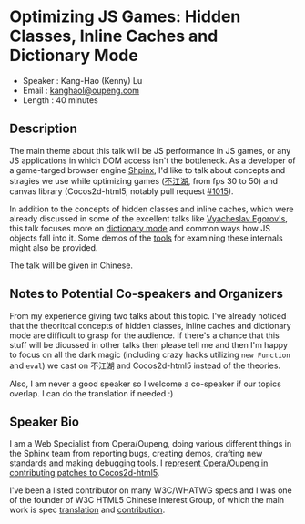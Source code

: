 Optimizing JS Games: Hidden Classes, Inline Caches and Dictionary Mode
=======================================================================

* Speaker   : Kang-Hao (Kenny) Lu
* Email     : kanghaol@oupeng.com
* Length    : 40 minutes

Description
-----------

The main theme about this talk will be JS performance in JS games, or any JS applications in which DOM access isn't the bottleneck. As a developer of a game-targed browser engine [Shpinx](), I'd like to talk about concepts and stragies we use while optimizing games ([不江湖](http://www.bujianghu.com/), from fps 30 to 50) and canvas library (Cocos2d-html5, notably pull request [#1015](https://github.com/cocos2d/cocos2d-html5/pull/1015)).

In addition to the concepts of hidden classes and inline caches, which were already discussed in some of the excellent talks like [Vyacheslav Egorov's](http://s3.mrale.ph/nodecamp.eu/#41), this talk focuses more on [dictionary mode](https://github.com/oupengsoftware/v8/wiki/Dictionary-mode) and common ways how JS objects fall into it. Some demos of the [tools](https://github.com/oupengsoftware/cocos2d-html5/wiki/Hidden-Class) for examining these internals might also be provided.

The talk will be given in Chinese.

Notes to Potential Co-speakers and Organizers
---------------------------------------------

From my experience giving two talks about this topic. I've already noticed that the theoritcal concepts of hidden classes, inline caches and dictionary mode are difficult to grasp for the audience. If there's a chance that this stuff will be dicussed in other talks then please tell me and then I'm happy to focus on all the dark magic (including crazy hacks utilizing `new Function` and `eval`) we cast on 不江湖 and Cocos2d-html5 instead of the theories.

Also, I am never a good speaker so I welcome a co-speaker if our topics overlap. I can do the translation if needed :)

Speaker Bio
-----------

I am a Web Specialist from Opera/Oupeng, doing various different things in the Sphinx team from reporting bugs, creating demos, drafting new standards and making debugging tools. I [represent Opera/Oupeng in contributing patches to Cocos2d-html5](https://github.com/cocos2d/cocos2d-html5/blob/develop/AUTHORS.txt#L79).

I've been a listed contributor on many W3C/WHATWG specs and I was one of the founder of W3C HTML5 Chinese Interest Group, of which the main work is spec [translation](http://www.w3.org/html/ig/zh/wiki/Translation) and [contribution](http://www.w3.org/html/ig/zh/wiki/Contributions).
